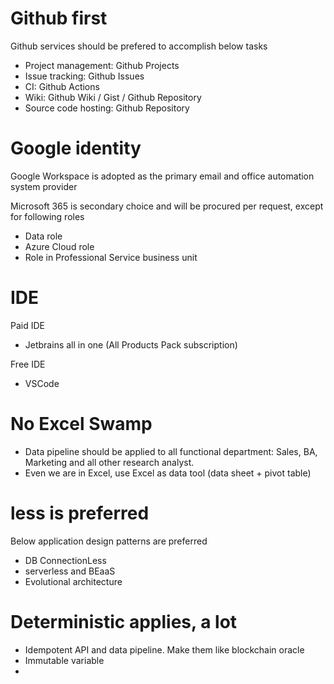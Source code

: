 # Github first
Github services should be prefered to accomplish below tasks
- Project management: Github Projects
- Issue tracking: Github Issues
- CI: Github Actions
- Wiki: Github Wiki / Gist / Github Repository
- Source code hosting: Github Repository

# Google identity
Google Workspace is adopted as the primary email and office automation system provider

Microsoft 365 is secondary choice and will be procured per request, except for following roles
- Data role
- Azure Cloud role
- Role in Professional Service business unit

# IDE
Paid IDE
- Jetbrains all in one (All Products Pack subscription)

Free IDE
- VSCode

# No Excel Swamp
- Data pipeline should be applied to all functional department: Sales, BA, Marketing and all other research analyst.
- Even we are in Excel, use Excel as data tool (data sheet + pivot table)
# less is preferred
Below application design patterns are preferred
- DB ConnectionLess
- serverless and BEaaS
- Evolutional architecture
# Deterministic applies, a lot
- Idempotent API and data pipeline. Make them like blockchain oracle
- Immutable variable
- 






  

